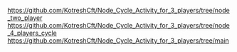 https://github.com/KotreshCft/Node_Cycle_Activity_for_3_players/tree/node_two_player
https://github.com/KotreshCft/Node_Cycle_Activity_for_3_players/tree/node_4_players_cycle
https://github.com/KotreshCft/Node_Cycle_Activity_for_3_players/tree/main

 
